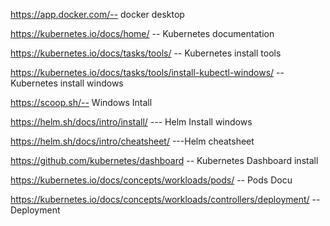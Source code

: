 https://app.docker.com/-- docker desktop

https://kubernetes.io/docs/home/ -- Kubernetes documentation

https://kubernetes.io/docs/tasks/tools/ -- Kubernetes install tools 

https://kubernetes.io/docs/tasks/tools/install-kubectl-windows/  --Kubernetes install windows


https://scoop.sh/-- Windows Intall

https://helm.sh/docs/intro/install/ --- Helm Install windows

https://helm.sh/docs/intro/cheatsheet/  ---Helm cheatsheet

https://github.com/kubernetes/dashboard  -- Kubernetes Dashboard install

https://kubernetes.io/docs/concepts/workloads/pods/ -- Pods Docu

https://kubernetes.io/docs/concepts/workloads/controllers/deployment/ -- Deployment
